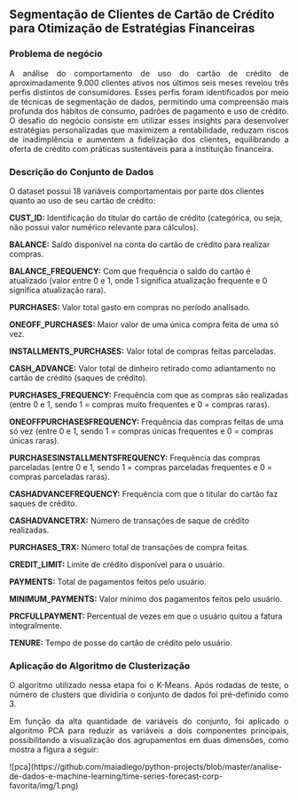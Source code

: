 ## Segmentação de Clientes de Cartão de Crédito para Otimização de Estratégias Financeiras
### Problema de negócio
<p align="justify"> A análise do comportamento de uso do cartão de crédito de aproximadamente 9.000 clientes ativos nos últimos seis meses revelou três perfis distintos de consumidores. Esses perfis foram identificados por meio de técnicas de segmentação de dados, permitindo uma compreensão mais profunda dos hábitos de consumo, padrões de pagamento e uso de crédito. O desafio do negócio consiste em utilizar esses insights para desenvolver estratégias personalizadas que maximizem a rentabilidade, reduzam riscos de inadimplência e aumentem a fidelização dos clientes, equilibrando a oferta de crédito com práticas sustentáveis para a instituição financeira.</p>

### Descrição do Conjunto de Dados
O dataset possui 18 variáveis ​​comportamentais por parte dos clientes quanto ao uso de seu cartão de crédito:

**CUST_ID:** Identificação do titular do cartão de crédito (categórica, ou seja, não possui valor numérico relevante para cálculos).

**BALANCE:** Saldo disponível na conta do cartão de crédito para realizar compras.

**BALANCE_FREQUENCY:** Com que frequência o saldo do cartão é atualizado (valor entre 0 e 1, onde 1 significa atualização frequente e 0 significa atualização rara).

**PURCHASES:** Valor total gasto em compras no período analisado.

**ONEOFF_PURCHASES:** Maior valor de uma única compra feita de uma só vez.

**INSTALLMENTS_PURCHASES:** Valor total de compras feitas parceladas.

**CASH_ADVANCE:** Valor total de dinheiro retirado como adiantamento no cartão de crédito (saques de crédito).

**PURCHASES_FREQUENCY:** Frequência com que as compras são realizadas (entre 0 e 1, sendo 1 = compras muito frequentes e 0 = compras raras).

**ONEOFFPURCHASESFREQUENCY:** Frequência das compras feitas de uma só vez (entre 0 e 1, sendo 1 = compras únicas frequentes e 0 = compras únicas raras).

**PURCHASESINSTALLMENTSFREQUENCY:** Frequência das compras parceladas (entre 0 e 1, sendo 1 = compras parceladas frequentes e 0 = compras parceladas raras).

**CASHADVANCEFREQUENCY:** Frequência com que o titular do cartão faz saques de crédito.

**CASHADVANCETRX:** Número de transações de saque de crédito realizadas.

**PURCHASES_TRX:** Número total de transações de compra feitas.

**CREDIT_LIMIT:** Limite de crédito disponível para o usuário.

**PAYMENTS:** Total de pagamentos feitos pelo usuário.

**MINIMUM_PAYMENTS:** Valor mínimo dos pagamentos feitos pelo usuário.

**PRCFULLPAYMENT:** Percentual de vezes em que o usuário quitou a fatura integralmente.

**TENURE:** Tempo de posse do cartão de crédito pelo usuário.

### Aplicação do Algoritmo de Clusterização

<p align="justify"> O algoritmo utilizado nessa etapa foi o K-Means. Após rodadas de teste, o número de clusters que dividiria o conjunto de dados foi pré-definido como 3. </p>
<p align="justify"> Em função da alta quantidade de variáveis do conjunto, foi aplicado o algoritmo PCA para reduzir as variáveis a dois componentes principais, possibilitando a visualização dos agrupamentos em duas dimensões, como mostra a figura a seguir: </p>
![pca](https://github.com/maiadiego/python-projects/blob/master/analise-de-dados-e-machine-learning/time-series-forecast-corp-favorita/img/1.png) 



